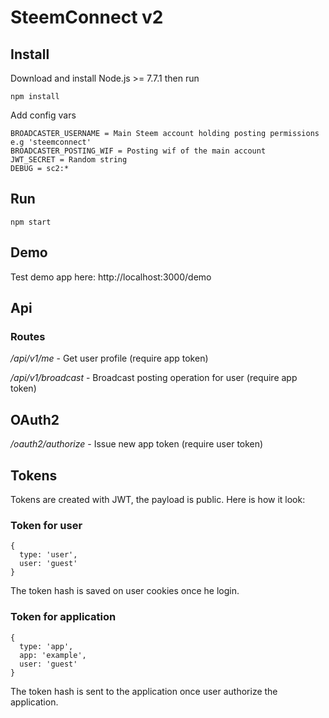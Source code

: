 # SteemConnect v2

## Install
Download and install Node.js >= 7.7.1 then run
```
npm install
```
Add config vars
```
BROADCASTER_USERNAME = Main Steem account holding posting permissions e.g 'steemconnect'
BROADCASTER_POSTING_WIF = Posting wif of the main account
JWT_SECRET = Random string
DEBUG = sc2:*
```

## Run
```
npm start
```

## Demo

Test demo app here: http://localhost:3000/demo

## Api

### Routes

*/api/v1/me* - Get user profile (require app token)

*/api/v1/broadcast* - Broadcast posting operation for user (require app token)

## OAuth2
*/oauth2/authorize* - Issue new app token (require user token)

## Tokens
Tokens are created with JWT, the payload is public. Here is how it look:

### Token for user
```
{
  type: 'user',
  user: 'guest'
}
```
The token hash is saved on user cookies once he login.

### Token for application
```
{
  type: 'app',
  app: 'example',
  user: 'guest'
}
```

The token hash is sent to the application once user authorize the application.
